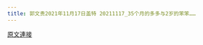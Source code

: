```yaml
---
title: 郭文贵2021年11月17日盖特 20211117_35个月的多多与2岁的笨笨……
---
```


[原文連接](https://gnews.org/ThreadView/53483121)


